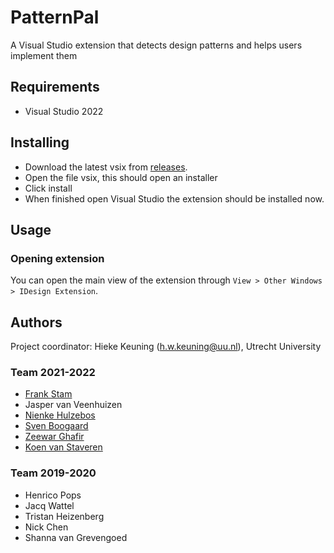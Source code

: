 # PatternPal
A Visual Studio extension that detects design patterns and helps users implement them

## Requirements
 - Visual Studio 2022

## Installing
 - Download the latest vsix from [releases](https://github.com/PatternPal/PatternPal/releases).
 - Open the file vsix, this should open an installer
 - Click install
 - When finished open Visual Studio the extension should be installed now.

## Usage
### Opening extension
You can open the main view of the extension through `View > Other Windows > IDesign Extension`.

## Authors
Project coordinator: Hieke Keuning (h.w.keuning@uu.nl), Utrecht University

### Team 2021-2022
 - [Frank Stam](https://github.com/FrankS01)
 - Jasper van Veenhuizen
 - [Nienke Hulzebos](https://github.com/nienkehulzebos)
 - [Sven Boogaard](https://github.com/sven2102)
 - [Zeewar Ghafir](https://github.com/zeewar)
 - [Koen van Staveren](https://github.com/UnderKoen)
 
 ### Team 2019-2020
 - Henrico Pops
 - Jacq Wattel
 - Tristan Heizenberg
 - Nick Chen
 - Shanna van Grevengoed
